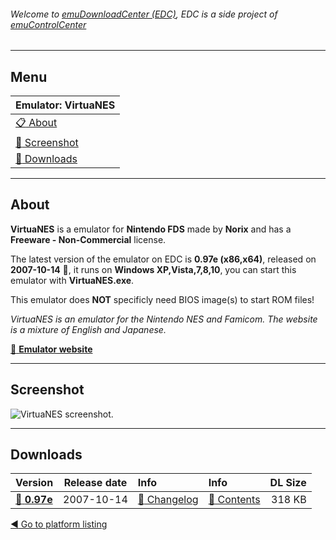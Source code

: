 ###### Welcome to [emuDownloadCenter (EDC)](https://github.com/PhoenixInteractiveNL/emuDownloadCenter/wiki/), EDC is a side project of [emuControlCenter](https://github.com/PhoenixInteractiveNL/emuControlCenter/wiki/)
***
## Menu
| **Emulator: VirtuaNES** |
|:---------|
| [:clipboard: About](#about) |
| [:sunrise: Screenshot](#screenshot) |
| [:floppy_disk: Downloads](#downloads) |
***
## About
**VirtuaNES** is a emulator for **Nintendo FDS** made by **Norix** and has a **Freeware - Non-Commercial** license.

The latest version of the emulator on EDC is **0.97e (x86,x64)**, released on **2007-10-14** :triangular_flag_on_post:, it runs on **Windows XP,Vista,7,8,10**, you can start this emulator with **VirtuaNES.exe**.

This emulator does **NOT** specificly need BIOS image(s) to start ROM files!

_VirtuaNES is an emulator for the Nintendo NES and Famicom. The website is a mixture of English and Japanese._

[:link: **Emulator website**](http://virtuanes.s1.xrea.com:8080/)
***
## Screenshot
![](https://raw.githubusercontent.com/PhoenixInteractiveNL/emuDownloadCenter/master/hooks/virtuanes/screen.jpg "VirtuaNES screenshot.")
***
## Downloads
| Version  | Release date  | Info       | Info       | DL Size    |
|:---------|:-------------:|:-----------|:-----------|-----------:|
| [:floppy_disk: **0.97e**](https://github.com/PhoenixInteractiveNL/edc-repo0003/raw/master/virtuanes/0.97e.7z) | 2007-10-14 | [:page_facing_up: Changelog](https://github.com/PhoenixInteractiveNL/edc-repo0003/blob/master/virtuanes/0.97e_changelog.txt) | [:mag_right: Contents](https://github.com/PhoenixInteractiveNL/edc-repo0003/blob/master/virtuanes/0.97e_contents.txt) | 318 KB |

[:arrow_backward: Go to platform listing](https://github.com/PhoenixInteractiveNL/emuDownloadCenter/wiki/EDC-Platform-List)

